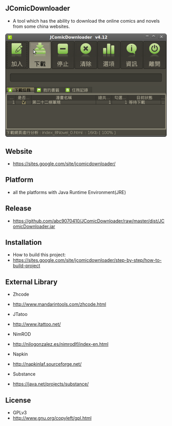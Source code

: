 ## JComicDownloader

* A tool which has the ability to download the online comics and novels from some china websites.

![res](res/screenshot2.png)


## Website

* https://sites.google.com/site/jcomicdownloader/


## Platform

* all the platforms with Java Runtime Environment(JRE)


## Release

* https://github.com/abc9070410/JComicDownloader/raw/master/dist/JComicDownloader.jar


## Installation

* How to build this project:
* https://sites.google.com/site/jcomicdownloader/step-by-step/how-to-build-project


## External Library

* Zhcode
* http://www.mandarintools.com/zhcode.html

* JTatoo
* http://www.jtattoo.net/

* NimROD
* http://nilogonzalez.es/nimrodlf/index-en.html

* Napkin
* http://napkinlaf.sourceforge.net/

* Substance
* https://java.net/projects/substance/

## License

* GPLv3
* http://www.gnu.org/copyleft/gpl.html
